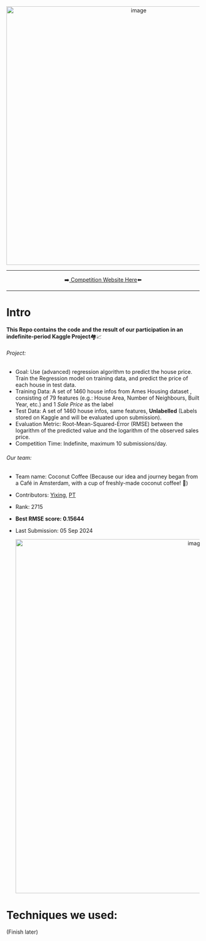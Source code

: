 <div align="center">
<img width="674" alt="image" src="https://github.com/user-attachments/assets/fa16a474-828f-45d5-8808-4e331400fdac">
</div>


---
<div align="center">
  ➡️<a href="https://www.kaggle.com/competitions/house-prices-advanced-regression-techniques"> Competition Website Here</a>⬅️
</div>  

---

<h1>Intro</h1>

**This Repo contains the code and the result of our participation in an indefinite-period Kaggle Project**🏘️📈

###### Project:

- Goal: Use (advanced) regression algorithm to predict the house price. Train the Regression model on training data, and predict the price of each house in test data.
- Training Data: A set of 1460 house infos from Ames Housing dataset , consisting of 79 features (e.g.: House Area, Number of Neighbours, Built Year, etc.) and 1 _Sale Price_ as the label
- Test Data: A set of 1460 house infos, same features, **Unlabelled** (Labels stored on Kaggle and will be evaluated upon submission).
- Evaluation Metric:  Root-Mean-Squared-Error (RMSE) between the logarithm of the predicted value and the logarithm of the observed sales price.
- Competition Time: Indefinite, maximum 10 submissions/day.

###### Our team:

- Team name: Coconut Coffee (Because our idea and journey began from a Café in Amsterdam, with a cup of freshly-made coconut coffee! 🥥)
- Contributors: <a href="https://github.com/BruceLeo99">Yixing</a>, <a href="https://github.com/PT-VU">PT</a>
- Rank: 2715
- **Best RMSE score: 0.15644**
- Last Submission: 05 Sep 2024

  <div align="center">
    <img width="923" alt="image" src="https://github.com/user-attachments/assets/6f67c910-1311-4daa-831b-59ee95b92be9">
  </div>

# Techniques we used:
(Finish later)








